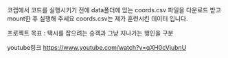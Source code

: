코랩에서 코드를 실행시키기 전에 data폴더에 있는 coords.csv 파일을 다운로드 받고
mount한 후 실행해 주세요
coords.csv는 제가 훈련시킨 데이터 입니다.

프로젝트 목표 : 택시를 잡으려는 승객과 그냥 지나가는 행인을 구분

youtube링크
https://www.youtube.com/watch?v=qXH0cVjubnU

